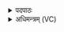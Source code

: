<details><summary>पदपाठः</summary>

अङ्गा॑नि। आ॒त्मन्। भि॒षजा॑। तत्। अ॒श्विना॑। आ॒त्मान॑म्। अङ्गैः॑। सम्। अ॒धा॒त्। सर॑स्वती। इन्द्र॑स्य। रू॒पम्। श॒तमा॑न॒मिति॑ श॒तऽमा॑नम्। आयुः॑। च॒न्द्रे॑ण। ज्योतिः॑। अ॒मृत॑म्। दधा॑नाः। ९३।
</details>

<details><summary>अधिमन्त्रम् (VC)</summary>

- अश्विनौ देवते
- शङ्ख ऋषिः
- त्रिष्टुप्
- धैवतः
</details>